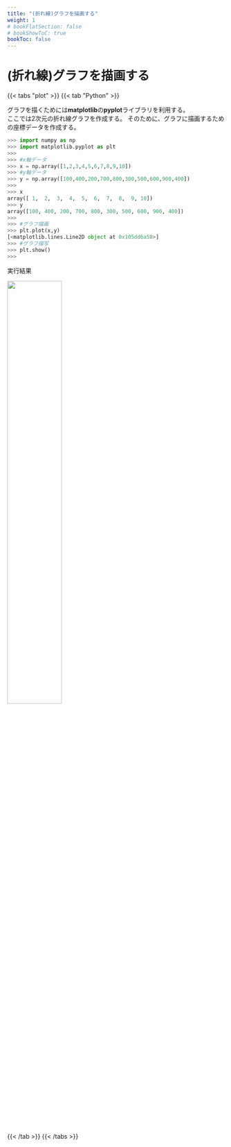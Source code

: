 ```yaml
---
title: "(折れ線)グラフを描画する"
weight: 1
# bookFlatSection: false
# bookShowToC: true
bookToc: false
---
```


# (折れ線)グラフを描画する

{{< tabs "plot" >}}
{{< tab "Python" >}}

グラフを描くためには**matplotlib**の**pyplot**ライブラリを利用する。  
ここでは2次元の折れ線グラフを作成する。
そのために、グラフに描画するための座標データを作成する。

```python
>>> import numpy as np
>>> import matplotlib.pyplot as plt
>>> 
>>> #x軸データ
>>> x = np.array([1,2,3,4,5,6,7,8,9,10])
>>> #y軸データ
>>> y = np.array([100,400,200,700,800,300,500,600,900,400])
>>> 
>>> x
array([ 1,  2,  3,  4,  5,  6,  7,  8,  9, 10])
>>> y
array([100, 400, 200, 700, 800, 300, 500, 600, 900, 400])
>>> 
>>> #グラフ描画
>>> plt.plot(x,y)
[<matplotlib.lines.Line2D object at 0x105dd6a58>]
>>> #グラフ描写
>>> plt.show()
>>> 
```

実行結果

<img src="/img/datascience/Figure_1.png" width=50%>



{{< /tab >}}
{{< /tabs >}}


